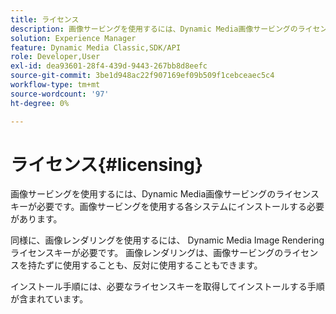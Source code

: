 ```yaml
---
title: ライセンス
description: 画像サービングを使用するには、Dynamic Media画像サービングのライセンスキーが必要です。画像サービングを使用する各システムにインストールする必要があります。
solution: Experience Manager
feature: Dynamic Media Classic,SDK/API
role: Developer,User
exl-id: dea93601-28f4-439d-9443-267bb8d8eefc
source-git-commit: 3be1d948ac22f907169ef09b509f1cebceaec5c4
workflow-type: tm+mt
source-wordcount: '97'
ht-degree: 0%

---
```


# ライセンス{#licensing}

画像サービングを使用するには、Dynamic Media画像サービングのライセンスキーが必要です。画像サービングを使用する各システムにインストールする必要があります。

同様に、画像レンダリングを使用するには、 Dynamic Media Image Rendering ライセンスキーが必要です。 画像レンダリングは、画像サービングのライセンスを持たずに使用することも、反対に使用することもできます。

インストール手順には、必要なライセンスキーを取得してインストールする手順が含まれています。
